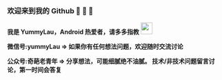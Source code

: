 ### 欢迎来到我的 Github 👋 👋 👋

  **我是 YummyLau，Android 热爱者，请多多指教** <img src="https://user-images.githubusercontent.com/5679180/79618120-0daffb80-80be-11ea-819e-d2b0fa904d07.gif" width="27px">
  
  **微信号:yummyLau => 如果你有任何想法问题，欢迎随时交流讨论**
  
  **公众号:奇葩老青年 => 分享想法，可能细腻绝不油腻。 技术/非技术问题留言讨论，第一时间会答复**
  
  
 
